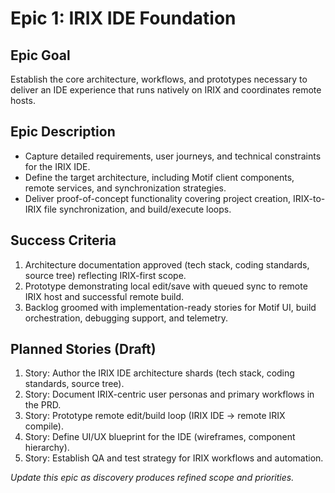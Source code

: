# Epic 1: IRIX IDE Foundation

## Epic Goal
Establish the core architecture, workflows, and prototypes necessary to deliver an IDE experience that runs natively on IRIX and coordinates remote hosts.

## Epic Description
- Capture detailed requirements, user journeys, and technical constraints for the IRIX IDE.
- Define the target architecture, including Motif client components, remote services, and synchronization strategies.
- Deliver proof-of-concept functionality covering project creation, IRIX-to-IRIX file synchronization, and build/execute loops.

## Success Criteria
1. Architecture documentation approved (tech stack, coding standards, source tree) reflecting IRIX-first scope.
2. Prototype demonstrating local edit/save with queued sync to remote IRIX host and successful remote build.
3. Backlog groomed with implementation-ready stories for Motif UI, build orchestration, debugging support, and telemetry.

## Planned Stories (Draft)
1. Story: Author the IRIX IDE architecture shards (tech stack, coding standards, source tree).
2. Story: Document IRIX-centric user personas and primary workflows in the PRD.
3. Story: Prototype remote edit/build loop (IRIX IDE -> remote IRIX compile).
4. Story: Define UI/UX blueprint for the IDE (wireframes, component hierarchy).
5. Story: Establish QA and test strategy for IRIX workflows and automation.

_Update this epic as discovery produces refined scope and priorities._
